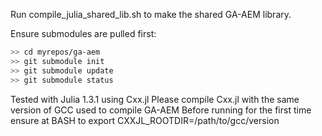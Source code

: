 Run compile_julia_shared_lib.sh to make the shared GA-AEM library. 

Ensure submodules are pulled first:
```bash script
>> cd myrepos/ga-aem 
>> git submodule init 
>> git submodule update 
>> git submodule status 
```
Tested with Julia 1.3.1 using Cxx.jl
Please compile Cxx.jl with the same version of GCC used to compile GA-AEM
Before running for the first time ensure at BASH to export CXXJL_ROOTDIR=/path/to/gcc/version
